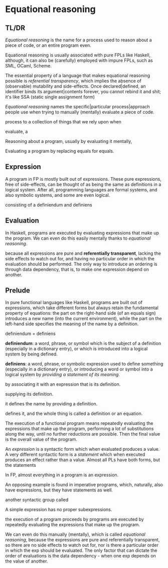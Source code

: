 # Equational reasoning

## TL/DR

*Equational reasoning* is the name for a process used to reason about a piece of code, or an entire program even.

Equational reasoning is usually associated with pure FPLs like Haskell, although, it can also be (carefully) employed with impure FPLs, such as SML, OCaml, Scheme.

The essential property of a language that makes equational reasoning possible is *referential transparency*, which implies the absence of (observable) mutability and side-effects. Once declared|defined, an identifier binds its argument|contents forever, you cannot rebind it and shit; it's like SSA (static single assignment form)



*Equational reasoning* names the specific|particular process|approach people use when trying to manually (mentally) evaluate a piece of code.


process to a collection of things that we rely upon when 




evaluate, a 

Reasoning about a program, usually by evaluating it mentally, 

Evaluating a program by replacing equals for equals.

## Expression

A program in FP is mostly built out of expressions. These pure expressions, free of side-effects, can be thought of as being the same as definitions in a logical system. After all, programming languages are formal systems, and also symbolic systems, and some are even logical.

consisting of a definiendum and definiens



## Evaluation

In Haskell, programs are executed by evaluating expressions that make up the program. We can even do this easily mentally thanks to *equational reasoning*.


because all expressions are pure and **referentially transparent**, lacking the side effects to watch out for, and having no particular order in which the evaluation should be performed. The only way to introduce an ordering is through data dependency, that is, to make one expression depend on another.

## Prelude

In pure functional languages like Haskell, programs are built out of expressions, which take different forms but always retain the fundamental property of equations: the part on the right-hand side (of an equals sign) introduces a new name (into the current environment), while the part on the left-hand side specifies the meaning of the name by a definition.

definiendum = definiens

**definiendum**: a word, phrase, or symbol which is the subject of a definition (especially in a dictionary entry), or which is introduced into a logical system by being defined.

**definiens**: a word, phrase, or symbolic expression used to define something (especially in a dictionary entry), or introducing a word or symbol into a logical system by *providing a statement of its meaning*.



by associating it with an expression that is its definition.


supplying its definition.

it defines the name by providing a definition.


defines it, and the whole thing is called a definition or an equation.

The execution of a functional program means repeatedly evaluating the expressions that make up the program, performing a lot of substitutions along the way, until no further reductions are possible. Then the final value is the overall value of the program.

An *expression* is a syntactic form which when evaluated produces a value. A very different syntactic form is a *statement* which when executed produces an effect rather than a value. Almost all PLs have both forms, but the statements 



In FP, almost everything in a program is an expression. 


An opposing example is found in imperative programs, which, naturally, also have expressions, but they have statements as well.

another syntactic group called 

A simple expression has no proper subexpressions.


the execution of a program proceeds by 
programs are executed by 
repeatedly evaluating the expressions that make up the program. 

We can even do this manually (mentally), which is called *equational reasoning*, because the expressions are pure and referentially transparent, so there are no side effects to watch out for, nor is there a particular order in which the exp should be evaluated. The only factor that can dictate the order of evaluations is the data dependency - when one exp depends on the value of another.
